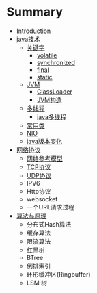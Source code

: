 # Summary

* [Introduction](README.md)
* [java技术](javaji-zhu.md)
  * [关键字](javaji-zhu/guan-jian-zi.md)
    * [volatile](javaji-zhu/guan-jian-zi/volatile.md)
    * [synchronized](javaji-zhu/guan-jian-zi/synchronized.md)
    * [final](javaji-zhu/guan-jian-zi/final.md)
    * [static](javaji-zhu/guan-jian-zi/static.md)
  * [JVM](javaji-zhu/jvm.md)
    * [ClassLoader](javaji-zhu/jvm/classloader.md)
    * [JVM构造](javaji-zhu/jvm/jvmgou-zao.md)
  * [多线程](javaji-zhu/duo-xian-cheng.md)
    * [java多线程](javaji-zhu/duo-xian-cheng/javaduo-xian-cheng.md)
  * [常用类](javaji-zhu/chang-yong-lei.md)
  * [NIO](javaji-zhu/nio.md)
  * [java版本变化](javaji-zhu/javaban-ben-bian-hua.md)
* [网络协议](wang-luo-xie-yi.md)
  * [网络参考模型](wang-luo-xie-yi/wang-luo-can-kao-mo-xing.md)
  * [TCP协议](wang-luo-xie-yi/tcpxie-yi.md)
  * [UDP协议](wang-luo-xie-yi/udpxie-yi.md)
  * IPV6
  * Http协议
  * websocket
  * 一个URL请求过程
* [算法与原理](suan-fa-yu-yuan-li.md)
  * 分布式Hash算法
  * 缓存算法
  * 限流算法
  * 红黑树
  * BTree
  * 倒排索引
  * 环形缓冲区\(Ringbuffer\)
  * LSM 树

